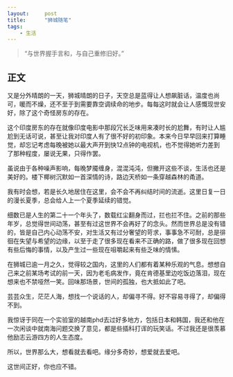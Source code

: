 ```yaml
---
layout:     post
title:      "狮城随笔"
tags:
    - 生活
---
```


> “与世界握手言和，与自己重修旧好。”


## 正文

又是分外晴朗的一天，狮城晴朗的日子，天空总是蓝得让人想飙脏话，温度也尚可，暖而不燥，还不至于到需要靠空调续命的地步。每每这时就会让人感慨现世安好，除了这个奇怪房东的存在。

这个印度房东的存在就像印度电影中那段冗长乏味用来凑时长的尬舞，有时让人尴尬到无话可说，甚至让我对印度人有了很不好的初印象。本来今日早早回来打算睡觉，却忘记考虑每晚被她以最大声开到快12点钟的电视机，也不觉得她听力差到了那种程度，屡说无果，只得作罢。

虽说由于各种噪声影响，每晚梦魇缠身，混混沌沌，但撇开这些不谈，生活也还是美好的。楼下椰树沉默如一首深情的诗，路边天桥如一条穿越森林的甬道。

我有时会想，若是长久地居住在这里，会不会不再纠结时间的流逝。这里日复一日的漫长夏季，总会给人上一个夏季延续的错觉。

细数已是人生的第二十一个年头了，数载红尘翻身而过，拦也拦不住。之前的那些年岁，总觉得世间动荡，甚至有过这世界不会再好了的念头。然而世界总是没有错的，皆是自己内心动荡不安，对生活又有过分奢望的苛求，事事急不可耐，总是徘徊在失望与希望的边缘，以至于走了很多现在看来不正确的路，做了很多现在回想有些后悔的事情，以及产生过一些现在咀嚼起来有些乏味的情愫。

在狮城已逾一月之久，觉得较之国内，这里的人们都有着某种乐观的气息。想想自己来之前某场考试的前一天，因为老毛病发作，竟在肯德基里边吃饭边落泪，现在想来也不禁哑然一笑。回味那场景，世间的孤独，也大抵如此了吧。

芸芸众生，茫茫人海，想找一个说话的人，却偏寻不得。好不容易寻得了，却偏得不到。

我惊讶于同在一个实验室的越南phd去过好多地方，包括日本和韩国，我还和他在一次闲谈中就南海问题交换了意见，都是些插科打诨的玩笑话。不过我还是很羡慕他励志云游四方的人生态度。

所以，世界那么大，想看就去看吧。缘分多奇妙，想爱就去爱吧。

这世间正好，你也应不错。

